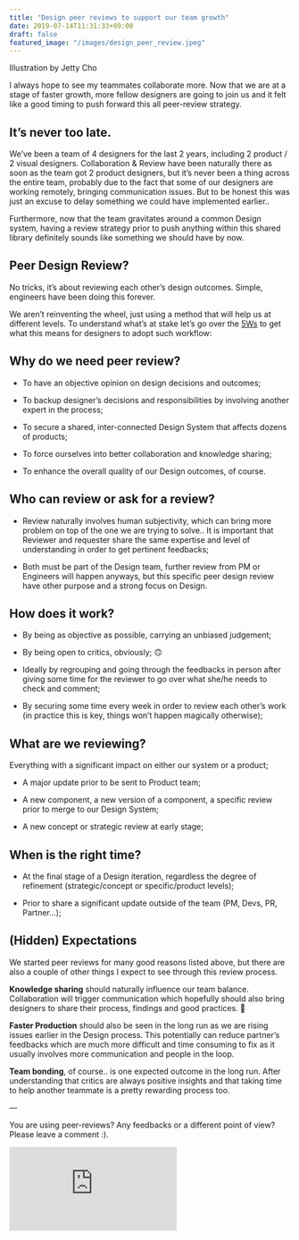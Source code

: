 ```yaml
---
title: "Design peer reviews to support our team growth"
date: 2019-07-14T11:31:33+09:00
draft: false
featured_image: "/images/design_peer_review.jpeg"
---
```


Illustration by Jetty Cho

I always hope to see my teammates collaborate more. Now that we are at a stage of faster growth, more fellow designers are going to join us and it felt like a good timing to push forward this all peer-review strategy.

## It’s never too late.

We’ve been a team of 4 designers for the last 2 years, including 2 product / 2 visual designers. Collaboration & Review have been naturally there as soon as the team got 2 product designers, but it’s never been a thing across the entire team, probably due to the fact that some of our designers are working remotely, bringing communication issues. But to be honest this was just an excuse to delay something we could have implemented earlier..

Furthermore, now that the team gravitates around a common Design system, having a review strategy prior to push anything within this shared library definitely sounds like something we should have by now.

## Peer Design Review?

No tricks, it’s about reviewing each other’s design outcomes. Simple, engineers have been doing this forever.

We aren’t reinventing the wheel, just using a method that will help us at different levels. To understand what’s at stake let’s go over the [5Ws](https://en.wikipedia.org/wiki/Five_Ws) to get what this means for designers to adopt such workflow:

## Why do we need peer review?

* To have an objective opinion on design decisions and outcomes;

* To backup designer’s decisions and responsibilities by involving another expert in the process;

* To secure a shared, inter-connected Design System that affects dozens of products;

* To force ourselves into better collaboration and knowledge sharing;

* To enhance the overall quality of our Design outcomes, of course.

## Who can review or ask for a review?

* Review naturally involves human subjectivity, which can bring more problem on top of the one we are trying to solve.. It is important that Reviewer and requester share the same expertise and level of understanding in order to get pertinent feedbacks;

* Both must be part of the Design team, further review from PM or Engineers will happen anyways, but this specific peer design review have other purpose and a strong focus on Design.

## How does it work?

* By being as objective as possible, carrying an unbiased judgement;

* By being open to critics, obviously; 🙃

* Ideally by regrouping and going through the feedbacks in person after giving some time for the reviewer to go over what she/he needs to check and comment;

* By securing some time every week in order to review each other’s work (in practice this is key, things won’t happen magically otherwise);

## What are we reviewing?

Everything with a significant impact on either our system or a product;

* A major update prior to be sent to Product team;

* A new component, a new version of a component, a specific review prior to merge to our Design System;

* A new concept or strategic review at early stage;

## When is the right time?

* At the final stage of a Design iteration, regardless the degree of refinement (strategic/concept or specific/product levels);

* Prior to share a significant update outside of the team (PM, Devs, PR, Partner…);

## (Hidden) Expectations

We started peer reviews for many good reasons listed above, but there are also a couple of other things I expect to see through this review process.

**Knowledge sharing** should naturally influence our team balance. Collaboration will trigger communication which hopefully should also bring designers to share their process, findings and good practices. 🤞

**Faster Production** should also be seen in the long run as we are rising issues earlier in the Design process. This potentially can reduce partner’s feedbacks which are much more difficult and time consuming to fix as it usually involves more communication and people in the loop.

**Team bonding**, of course.. is one expected outcome in the long run. After understanding that critics are always positive insights and that taking time to help another teammate is a pretty rewarding process too.

—

You are using peer-reviews? Any feedbacks or a different point of view? Please leave a comment :).

<iframe src="https://medium.com/media/05d5fd32eda31cbd1b83287606744532" frameborder=0></iframe>
